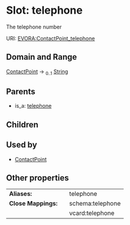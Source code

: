 
# Slot: telephone

The telephone number

URI: [EVORA:ContactPoint_telephone](https://evora-project.eu/ContactPoint_telephone)


## Domain and Range

[ContactPoint](ContactPoint.md) &#8594;  <sub>0..1</sub> [String](types/String.md)

## Parents

 *  is_a: [telephone](telephone.md)

## Children


## Used by

 * [ContactPoint](ContactPoint.md)

## Other properties

|  |  |  |
| --- | --- | --- |
| **Aliases:** | | telephone |
| **Close Mappings:** | | schema:telephone |
|  | | vcard:telephone |